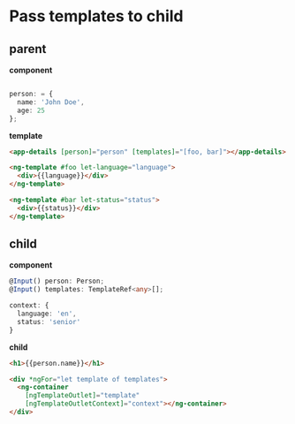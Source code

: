 # Pass templates to child

## parent

**component**

```ts

person: = {
  name: 'John Doe',
  age: 25
};


```

**template**

```html
<app-details [person]="person" [templates]="[foo, bar]"></app-details>

<ng-template #foo let-language="language">
  <div>{{language}}</div>
</ng-template>

<ng-template #bar let-status="status">
  <div>{{status}}</div>
</ng-template>
```

## child

**component**

```ts
@Input() person: Person;
@Input() templates: TemplateRef<any>[];

context: {
  language: 'en',
  status: 'senior'
}
```

**child**

```html
<h1>{{person.name}}</h1>

<div *ngFor="let template of templates">
  <ng-container
    [ngTemplateOutlet]="template"
    [ngTemplateOutletContext]="context"></ng-container>
</div>
```

